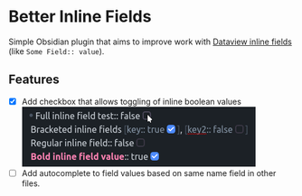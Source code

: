 # Better Inline Fields
Simple Obsidian plugin that aims to improve work with [Dataview inline fields](https://blacksmithgu.github.io/obsidian-dataview/data-annotation/) (like `Some Field:: value`).

## Features
- [x] Add checkbox that allows toggling of inline boolean values
![Checkboxes](./imgs/checkboxes.gif)
- [ ] Add autocomplete to field values based on same name field in other files.
